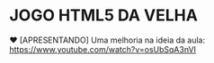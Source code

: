 # JOGO HTML5 DA VELHA

♥ [APRESENTANDO]
Uma melhoria na ideia da aula: https://www.youtube.com/watch?v=osUbSqA3nVI



